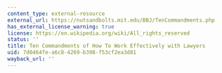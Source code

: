 ```yaml
---
content_type: external-resource
external_url: https://nutsandbolts.mit.edu/BBJ/TenCommandments.php
has_external_license_warning: true
license: https://en.wikipedia.org/wiki/All_rights_reserved
status: ''
title: Ten Commandments of How To Work Effectively with Lawyers
uid: 7d0464fe-a6c8-4269-b398-f53cf2ea3d81
wayback_url: ''
---
```

